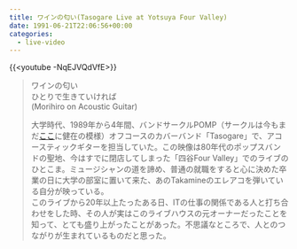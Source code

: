 ```yaml
---
title: ワインの匂い(Tasogare Live at Yotsuya Four Valley)
date: 1991-06-21T22:06:56+00:00
categories:
  - live-video
---
```


{{<youtube -NqEJVQdVfE>}}


>ワインの匂い  
>ひとりで生きていければ  
>(Morihiro on Acoustic Guitar)  
>  
>大学時代、1989年から4年間、バンドサークルPOMP（サークルは今もまだ<a href="http://pomp.pepper.jp/">ここ</a>に健在の模様）オフコースのカバーバンド「Tasogare」で、アコースティックギターを担当していた。この映像は80年代のポップスバンドの聖地、今はすでに閉店してしまった「四谷Four Valley」でのライブのひとこま。ミュージシャンの道を諦め、普通の就職をすると心に決めた卒業の日に大学の部室に置いて来た、あのTakamineのエレアコを弾いている自分が映っている。  
>このライブから20年以上たったある日、ITの仕事の関係である人と打ち合わせをした時、その人が実はこのライブハウスの元オーナーだったことを知って、とても盛り上がったことがあった。不思議なところで、人とのつながりが生まれているものだと思った。  
